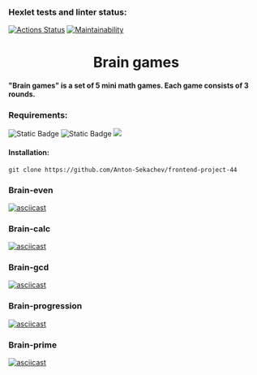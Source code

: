 ### Hexlet tests and linter status:
[![Actions Status](https://github.com/Anton-Sekachev/frontend-project-44/workflows/hexlet-check/badge.svg)](https://github.com/Anton-Sekachev/frontend-project-44/actions)
[![Maintainability](https://api.codeclimate.com/v1/badges/0b51ba71de1b4b4d7418/maintainability)](https://codeclimate.com/github/Anton-Sekachev/frontend-project-44/maintainability)

<h1 align="center">Brain games</h1>

#### "Brain games" is a set of 5 mini math games. Each game consists of 3 rounds.

### Requirements:
![Static Badge](https://img.shields.io/badge/node->=_20.5.0-brightgreen)
![Static Badge](https://img.shields.io/badge/npm->=_9.8.0-brightgreen)
<img src="https://img.shields.io/badge/Unix--like%20system-brightgreen"/>

#### Installation:
```
git clone https://github.com/Anton-Sekachev/frontend-project-44

```

### Brain-even
[![asciicast](https://asciinema.org/a/YQAtIrigynT3LvEmpAFIGxPUt.svg)](https://asciinema.org/a/YQAtIrigynT3LvEmpAFIGxPUt)

### Brain-calc
[![asciicast](https://asciinema.org/a/dNrC2ISvsaZ1d7WSBv4KjZBAb.svg)](https://asciinema.org/a/dNrC2ISvsaZ1d7WSBv4KjZBAb)

### Brain-gcd
[![asciicast](https://asciinema.org/a/MNOIkXDNQXOwejDB62RIStTu6.svg)](https://asciinema.org/a/MNOIkXDNQXOwejDB62RIStTu6)

### Brain-progression
[![asciicast](https://asciinema.org/a/ZxDtE3g1Ne5LjPHkZ2uYG9MQz.svg)](https://asciinema.org/a/ZxDtE3g1Ne5LjPHkZ2uYG9MQz)

### Brain-prime
[![asciicast](https://asciinema.org/a/x47DhE9GCmew1htMN474tmjqg.svg)](https://asciinema.org/a/x47DhE9GCmew1htMN474tmjqg)